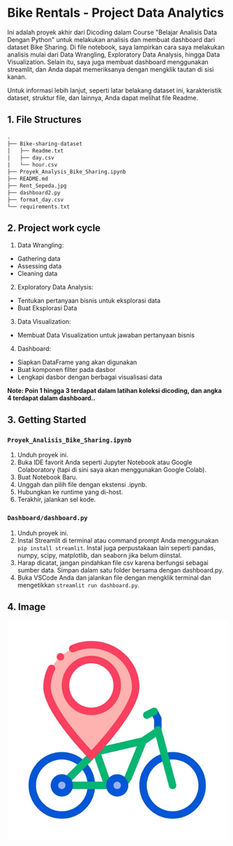
# Bike Rentals - Project Data Analytics

Ini adalah proyek akhir dari Dicoding dalam Course "Belajar Analisis Data Dengan Python" untuk melakukan analisis dan membuat dashboard dari dataset Bike Sharing. Di file notebook, saya lampirkan cara saya melakukan analisis mulai dari Data Wrangling, Exploratory Data Analysis, hingga Data Visualization. Selain itu, saya juga membuat dashboard menggunakan streamlit, dan Anda dapat memeriksanya dengan mengklik tautan di sisi kanan.

Untuk informasi lebih lanjut, seperti latar belakang dataset ini, karakteristik dataset, struktur file, dan lainnya, Anda dapat melihat file Readme.

## 1. File Structures
```
.
├── Bike-sharing-dataset
│   ├── Readme.txt
│   ├── day.csv
|   └── hour.csv
├── Proyek_Analysis_Bike_Sharing.ipynb
├── README.md
├── Rent_Sepeda.jpg
├── dashboard2.py
├── format_day.csv
└── requirements.txt
```

## 2. Project work cycle
1. Data Wrangling: 
 - Gathering data
 - Assessing data
 - Cleaning data
2. Exploratory Data Analysis:
 - Tentukan pertanyaan bisnis untuk eksplorasi data
 - Buat Eksplorasi Data
3. Data Visualization:
 - Membuat Data Visualization untuk jawaban pertanyaan bisnis
4. Dashboard:
 - Siapkan DataFrame yang akan digunakan
 - Buat komponen filter pada dasbor
 - Lengkapi dasbor dengan berbagai visualisasi data

**Note: Poin 1 hingga 3 terdapat dalam latihan koleksi dicoding, dan angka 4 terdapat dalam dashboard..**

## 3. Getting Started
### `Proyek_Analisis_Bike_Sharing.ipynb`
1. Unduh proyek ini.
2. Buka IDE favorit Anda seperti Jupyter Notebook atau Google Colaboratory (tapi di sini saya akan menggunakan Google Colab).
3. Buat Notebook Baru.
4. Unggah dan pilih file dengan ekstensi .ipynb.
5. Hubungkan ke runtime yang di-host.
6. Terakhir, jalankan sel kode.

### `Dashboard/dashboard.py`
1. Unduh proyek ini.
2. Instal Streamlit di terminal atau command prompt Anda menggunakan `pip install streamlit`. Instal juga perpustakaan lain seperti pandas, numpy, scipy, matplotlib, dan seaborn jika belum diinstal.
3. Harap dicatat, jangan pindahkan file csv karena berfungsi sebagai sumber data. Simpan dalam satu folder bersama dengan dashboard.py.
4. Buka VSCode Anda dan jalankan file dengan mengklik terminal dan mengetikkan `streamlit run dashboard.py`.

## 4. Image

![alt text](https://github.com/Maya0102/Proyek_Analisis_Bike_Sharing/blob/fcf5bf4df479d7b61a8a4ad6232e6f11692c11b0/Image/Rent%20Sepeda.jpg)
